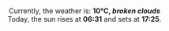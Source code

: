 <p  align="center"><br/>Currently, the weather is: <b> 10°C, <i>broken clouds</i></b></br>Today, the sun rises at <b>06:31</b> and sets at <b>17:25</b>.</p>